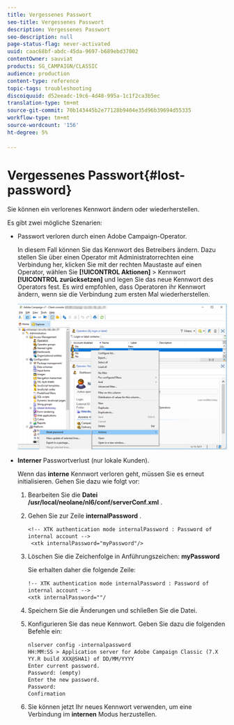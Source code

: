 ```yaml
---
title: Vergessenes Passwort
seo-title: Vergessenes Passwort
description: Vergessenes Passwort
seo-description: null
page-status-flag: never-activated
uuid: caac68bf-abdc-45da-9697-b689ebd37002
contentOwner: sauviat
products: SG_CAMPAIGN/CLASSIC
audience: production
content-type: reference
topic-tags: troubleshooting
discoiquuid: d52eeadc-19c6-4d48-995a-1c1f2ca3b5ec
translation-type: tm+mt
source-git-commit: 70b143445b2e77128b9404e35d96b39694d55335
workflow-type: tm+mt
source-wordcount: '156'
ht-degree: 5%

---
```



# Vergessenes Passwort{#lost-password}

Sie können ein verlorenes Kennwort ändern oder wiederherstellen.

Es gibt zwei mögliche Szenarien:

* Passwort verloren durch einen Adobe Campaign-Operator.

   In diesem Fall können Sie das Kennwort des Betreibers ändern. Dazu stellen Sie über einen Operator mit Administratorrechten eine Verbindung her, klicken Sie mit der rechten Maustaste auf einen Operator, wählen Sie **[!UICONTROL Aktionen]** > Kennwort **[!UICONTROL zurücksetzen]** und legen Sie das neue Kennwort des Operators fest. Es wird empfohlen, dass Operatoren ihr Kennwort ändern, wenn sie die Verbindung zum ersten Mal wiederherstellen.

   ![](assets/operator-passwd.png)

* **Interner** Passwortverlust (nur lokale Kunden).

   Wenn das **interne** Kennwort verloren geht, müssen Sie es erneut initialisieren. Gehen Sie dazu wie folgt vor:

   1. Bearbeiten Sie die **Datei /usr/local/neolane/nl6/conf/serverConf.xml** .
   1. Gehen Sie zur Zeile **internalPassword** .

      ```
      <!-- XTK authentication mode internalPassword : Password of internal account -->
       <xtk internalPassword="myPassword"/>
      ```

   1. Löschen Sie die Zeichenfolge in Anführungszeichen: **myPassword**

      Sie erhalten daher die folgende Zeile:

      ```
      !-- XTK authentication mode internalPassword : Password of internal account -->
      <xtk internalPassword=""/
      ```

   1. Speichern Sie die Änderungen und schließen Sie die Datei.
   1. Konfigurieren Sie das neue Kennwort. Geben Sie dazu die folgenden Befehle ein:

      ```
      nlserver config -internalpassword
      HH:MM:SS > Application server for Adobe Campaign Classic (7.X YY.R build XXX@SHA1) of DD/MM/YYYY
      Enter current password.
      Password: (empty)
      Enter the new password.
      Password: 
      Confirmation 
      ```

   1. Sie können jetzt Ihr neues Kennwort verwenden, um eine Verbindung im **internen** Modus herzustellen.

